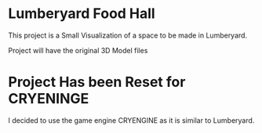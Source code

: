 # Lumberyard Food Hall

This project is a Small Visualization of a space to be made in Lumberyard.

Project will have the original 3D Model files

# Project Has been Reset for CRYENINGE

I decided to use the game engine CRYENGINE as it is similar to Lumberyard.